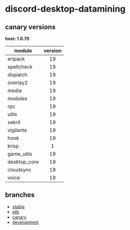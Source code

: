 # discord-desktop-datamining

## canary versions

**host: 1.0.70**

| module | version |
| ------ | :-----: |
| erlpack | 19 |
| spellcheck | 19 |
| dispatch | 19 |
| overlay2 | 19 |
| media | 19 |
| modules | 19 |
| rpc | 19 |
| utils | 19 |
| sekrit | 19 |
| vigilante | 19 |
| hook | 19 |
| krisp | 1 |
| game_utils | 19 |
| desktop_core | 19 |
| cloudsync | 19 |
| voice | 19 |

## branches

- [stable](https://github.com/OpenAsar/discord-desktop-datamining/tree/stable)
- [ptb](https://github.com/OpenAsar/discord-desktop-datamining/tree/ptb)
- [canary](https://github.com/OpenAsar/discord-desktop-datamining/tree/canary)
- [development](https://github.com/OpenAsar/discord-desktop-datamining/tree/development)